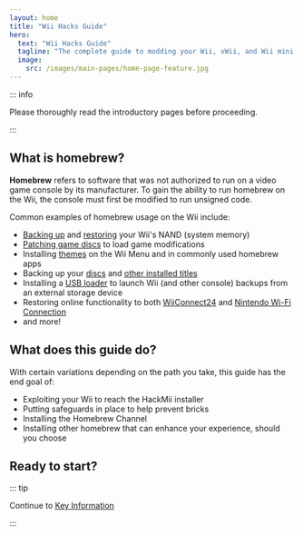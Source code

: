 ```yaml
---
layout: home
title: "Wii Hacks Guide"
hero:
  text: "Wii Hacks Guide"
  tagline: "The complete guide to modding your Wii, vWii, and Wii mini."
  image:
    src: /images/main-pages/home-page-feature.jpg
---
```


::: info

Please thoroughly read the introductory pages before proceeding.

:::

## What is homebrew?

**Homebrew** refers to software that was not authorized to run on a video game console by its manufacturer. To gain the ability to run homebrew on the Wii, the console must first be modified to run unsigned code.

Common examples of homebrew usage on the Wii include:

+ [Backing up](bootmii) and [restoring](bootmiirecover) your Wii's NAND (system memory)
+ [Patching game discs](https://wiki.hacks.guide/wiki/Wii:Riivolution) to load game modifications
+ Installing [themes](themes) on the Wii Menu and in commonly used homebrew apps
+ Backing up your [discs](dump-games) and [other installed titles](dump-wads)
+ Installing a [USB loader](wii-loaders) to launch Wii (and other console) backups from an external storage device
+ Restoring online functionality to both [WiiConnect24](wiiconnect24) and [Nintendo Wi-Fi Connection](nintendowfc)
+ and more!

## What does this guide do?

With certain variations depending on the path you take, this guide has the end goal of:

+ Exploiting your Wii to reach the HackMii installer
+ Putting safeguards in place to help prevent bricks
+ Installing the Homebrew Channel
+ Installing other homebrew that can enhance your experience, should you choose

## Ready to start?

::: tip

Continue to [Key Information](key-information)

:::
